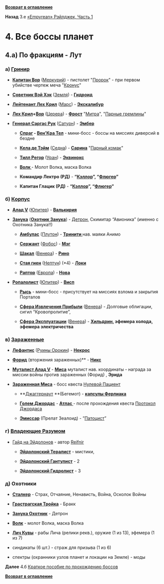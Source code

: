 **[Возврат в оглавление](index.md)**

**Назад** 3.е [«Empyrean» Рэйлджек, Часть 1](03_f.md)


# 4. Все боссы планет 

## 4.а) По фракциям - Лут

### а) **[Гринир](https://warframe.fandom.com/ru/wiki/%D0%93%D1%80%D0%B8%D0%BD%D0%B8%D1%80)**

   - **[Капитан Вор](https://warframe.fandom.com/ru/wiki/%D0%9A%D0%B0%D0%BF%D0%B8%D1%82%D0%B0%D0%BD_%D0%92%D0%BE%D1%80)** ([Меркурий](https://warframe.fandom.com/ru/wiki/%D0%9C%D0%B5%D1%80%D0%BA%D1%83%D1%80%D0%B8%D0%B9)) 		- пистолет "[Пророк](https://warframe.fandom.com/ru/wiki/%D0%9F%D1%80%D0%BE%D1%80%D0%BE%D0%BA)" - при первом убийстве чертеж меча "[Кронус](https://warframe.fandom.com/ru/wiki/%D0%9A%D1%80%D0%BE%D0%BD%D1%83%D1%81)"

- **[Советник Вэй Хэк](https://warframe.fandom.com/ru/wiki/%D0%A1%D0%BE%D0%B2%D0%B5%D1%82%D0%BD%D0%B8%D0%BA_%D0%92%D1%8D%D0%B9_%D0%A5%D0%B5%D0%BA)** ([Земля](https://warframe.fandom.com/ru/wiki/%D0%97%D0%B5%D0%BC%D0%BB%D1%8F)) 	- **[Гидроид](https://warframe.fandom.com/ru/wiki/%D0%93%D0%B8%D0%B4%D1%80%D0%BE%D0%B8%D0%B4)**	

- **[Лейтенант Лех Крил](https://warframe.fandom.com/ru/wiki/%D0%9B%D0%B5%D0%B9%D1%82%D0%B5%D0%BD%D0%B0%D0%BD%D1%82_%D0%9B%D0%B5%D1%85_%D0%9A%D1%80%D0%B8%D0%BB)** ([Марс](https://warframe.fandom.com/ru/wiki/%D0%9C%D0%B0%D1%80%D1%81)) 	- **[Экскалибур](https://warframe.fandom.com/ru/wiki/%D0%AD%D0%BA%D1%81%D0%BA%D0%B0%D0%BB%D0%B8%D0%B1%D1%83%D1%80)**	

- **[Лех Крил](https://warframe.fandom.com/ru/wiki/%D0%9B%D0%B5%D0%B9%D1%82%D0%B5%D0%BD%D0%B0%D0%BD%D1%82_%D0%9B%D0%B5%D1%85_%D0%9A%D1%80%D0%B8%D0%BB)+[Вор](https://warframe.fandom.com/ru/wiki/%D0%9A%D0%B0%D0%BF%D0%B8%D1%82%D0%B0%D0%BD_%D0%92%D0%BE%D1%80)** ([Церера](https://warframe.fandom.com/ru/wiki/%D0%A6%D0%B5%D1%80%D0%B5%D1%80%D0%B0)) 		- **[Фрост](https://warframe.fandom.com/ru/wiki/%D0%A4%D1%80%D0%BE%D1%81%D1%82)**	"[Митра](https://warframe.fandom.com/ru/wiki/%D0%9C%D0%B8%D1%82%D1%80%D0%B0)", "[Парные гремлины](https://warframe.fandom.com/ru/wiki/%D0%9F%D0%B0%D1%80%D0%BD%D1%8B%D0%B5_%D0%93%D1%80%D0%B5%D0%BC%D0%BB%D0%B8%D0%BD%D1%8B)" 

- **[Генерал Саргас Рук](https://warframe.fandom.com/ru/wiki/%D0%93%D0%B5%D0%BD%D0%B5%D1%80%D0%B0%D0%BB_%D0%A1%D0%B0%D1%80%D0%B3%D0%B0%D1%81_%D0%A0%D1%83%D0%BA)** ([Сатурн](https://warframe.fandom.com/ru/wiki/%D0%A1%D0%B0%D1%82%D1%83%D1%80%D0%BD)) 	- **[Эмбер](https://warframe.fandom.com/ru/wiki/%D0%AD%D0%BC%D0%B1%D0%B5%D1%80)**	

	- **[Спраг](https://warframe.fandom.com/ru/wiki/%D0%A1%D0%BF%D1%80%D0%B0%D0%B3) -  [Вен'Кра Тел](https://warframe.fandom.com/ru/wiki/%D0%92%D0%B5%D0%BD'%D0%9A%D1%80%D0%B0_%D0%A2%D0%B5%D0%BB)** - мини-босс  	- боссы на миссиях диверсий в бездне

	- **[Кела де Тэйм](https://warframe.fandom.com/ru/wiki/%D0%9A%D0%B5%D0%BB%D0%B0_%D0%94%D0%B5_%D0%A2%D1%8D%D0%B9%D0%BC)** ([Седна](https://warframe.fandom.com/ru/wiki/%D0%A1%D0%B5%D0%B4%D0%BD%D0%B0)) 		- **[Сарина](https://warframe.fandom.com/ru/wiki/%D0%A1%D0%B0%D1%80%D0%B8%D0%BD%D0%B0)**	"<span style="text-decoration:underline;">Парный комак</span>"

	- **[Тилл Регор](https://warframe.fandom.com/ru/wiki/%D0%A2%D0%B8%D0%BB_%D0%A0%D0%B5%D0%B3%D0%BE%D1%80)** ([Уран](https://warframe.fandom.com/ru/wiki/%D0%A3%D1%80%D0%B0%D0%BD)) 			- **[Эквинокс](https://warframe.fandom.com/ru/wiki/%D0%AD%D0%BA%D0%B2%D0%B8%D0%BD%D0%BE%D0%BA%D1%81)**

	- **[Волк ](https://warframe.fandom.com/ru/wiki/%D0%92%D0%BE%D0%BB%D0%BA_%D0%A1%D0%B0%D1%82%D1%83%D1%80%D0%BD%D0%B0_6)**	- Молот Волка, маска Волка	

     - **Командир Лектро (РД)**		- **“[Кэллор](https://warframe.fandom.com/ru/wiki/%D0%9A%D1%8D%D0%BB%D0%BB%D0%BE%D1%80#%D0%A5%D0%BE%D0%BB%D0%BE%D0%B4%D0%BD%D0%BE%D0%B5%20%D0%BE%D1%80%D1%83%D0%B6%D0%B8%D0%B5)”, “[Флюгер](https://warframe.fandom.com/ru/wiki/%D0%A4%D0%BB%D1%8E%D0%B3%D0%B5%D1%80)”**

	- **Капитан Глацик (РД)** - **“[Кэллор](https://warframe.fandom.com/ru/wiki/%D0%9A%D1%8D%D0%BB%D0%BB%D0%BE%D1%80#%D0%A5%D0%BE%D0%BB%D0%BE%D0%B4%D0%BD%D0%BE%D0%B5%20%D0%BE%D1%80%D1%83%D0%B6%D0%B8%D0%B5)”, “[Флюгер](https://warframe.fandom.com/ru/wiki/%D0%A4%D0%BB%D1%8E%D0%B3%D0%B5%D1%80)”**

### б) **[Корпус](https://warframe.fandom.com/ru/wiki/%D0%9A%D0%BE%D1%80%D0%BF%D1%83%D1%81)**

- **[Алад V](https://warframe.fandom.com/ru/wiki/%D0%90%D0%BB%D0%B0%D0%B4_V)**  ([Юпитер](https://warframe.fandom.com/ru/wiki/%D0%AE%D0%BF%D0%B8%D1%82%D0%B5%D1%80))		- **[Валькирия ](https://warframe.fandom.com/ru/wiki/%D0%92%D0%B0%D0%BB%D1%8C%D0%BA%D0%B8%D1%80%D0%B8%D1%8F)**	

- **[Занука](https://warframe.fandom.com/ru/wiki/%D0%97%D0%B0%D0%BD%D1%83%D0%BA%D0%B0)** (**[Охотник Занука](https://warframe.fandom.com/ru/wiki/%D0%97%D0%B0%D0%BD%D1%83%D0%BA%D0%B0_%D0%9E%D1%85%D0%BE%D1%82%D0%BD%D0%B8%D0%BA)**) 		- [Детрон](https://warframe.fandom.com/ru/wiki/%D0%94%D0%B5%D1%82%D1%80%D0%BE%D0%BD), Скимитар “Авионика”  (именно с Охотника Занука!!)

	- **[Амбулас](https://warframe.fandom.com/ru/wiki/%D0%90%D0%BC%D0%B1%D1%83%D0%BB%D0%B0%D1%81)** ([Плутон](https://warframe.fandom.com/ru/wiki/%D0%9F%D0%BB%D1%83%D1%82%D0%BE%D0%BD)) 			- **[Тринити ](https://warframe.fandom.com/ru/wiki/%D0%A2%D1%80%D0%B8%D0%BD%D0%B8%D1%82%D0%B8)**	нав. маяки Анимо 

 	- **[Сержант](https://warframe.fandom.com/ru/wiki/%D0%A1%D0%B5%D1%80%D0%B6%D0%B0%D0%BD%D1%82)** ([Фобос](https://warframe.fandom.com/ru/wiki/%D0%A4%D0%BE%D0%B1%D0%BE%D1%81)) 			- **[Мэг ](https://warframe.fandom.com/ru/wiki/%D0%9C%D1%8D%D0%B3)**		 

	- **[Шакал](https://warframe.fandom.com/ru/wiki/%D0%A8%D0%B0%D0%BA%D0%B0%D0%BB)** ([Венера](https://warframe.fandom.com/ru/wiki/%D0%92%D0%B5%D0%BD%D0%B5%D1%80%D0%B0)) 			- **[Рино ](https://warframe.fandom.com/ru/wiki/%D0%A0%D0%B8%D0%BD%D0%BE)**		

	- **[Стая гиен](https://warframe.fandom.com/ru/wiki/%D0%A1%D1%82%D0%B0%D1%8F_%D0%93%D0%B8%D0%B5%D0%BD)** ([Нептун](https://warframe.fandom.com/ru/wiki/%D0%9D%D0%B5%D0%BF%D1%82%D1%83%D0%BD)) (*4)		- **[Локи](https://warframe.fandom.com/ru/wiki/%D0%9B%D0%BE%D0%BA%D0%B8)**		

	- **[Раптор](https://warframe.fandom.com/ru/wiki/%D0%A0%D0%B0%D0%BF%D1%82%D0%BE%D1%80)** ([Европа](https://warframe.fandom.com/ru/wiki/%D0%95%D0%B2%D1%80%D0%BE%D0%BF%D0%B0)) 			- **[Нова](https://warframe.fandom.com/ru/wiki/%D0%9D%D0%BE%D0%B2%D0%B0)**

- **[Ропалолист](https://warframe.fandom.com/ru/wiki/%D0%A0%D0%BE%D0%BF%D0%B0%D0%BB%D0%BE%D0%BB%D0%B8%D1%81%D1%82)** ([Юпитер](https://warframe.fandom.com/ru/wiki/%D0%AE%D0%BF%D0%B8%D1%82%D0%B5%D1%80))	- **[Висп](https://warframe.fandom.com/ru/wiki/%D0%92%D0%B8%D1%81%D0%BF)**		

	- **[Рысь](https://warframe.fandom.com/ru/wiki/%D0%A0%D1%8B%D1%81%D1%8C)** - мини-босс 			- присутствует на миссиях взлома и закрытия Порталов

	- **[Сфера Извлечения Прибыли](https://warframe.fandom.com/ru/wiki/%D0%A1%D1%84%D0%B5%D1%80%D0%B0_%D0%98%D0%B7%D0%B2%D0%BB%D0%B5%D1%87%D0%B5%D0%BD%D0%B8%D1%8F_%D0%9F%D1%80%D0%B8%D0%B1%D1%8B%D0%BB%D0%B8)** ([Венера](https://warframe.fandom.com/ru/wiki/%D0%92%D0%B5%D0%BD%D0%B5%D1%80%D0%B0)) 	- Долговые облигации, сигил “Кровопролитие”, 

	- **[Сфера Эксплуатации](https://warframe.fandom.com/ru/wiki/%D0%A1%D1%84%D0%B5%D1%80%D0%B0_%D0%AD%D0%BA%D1%81%D0%BF%D0%BB%D1%83%D0%B0%D1%82%D0%B0%D1%86%D0%B8%D0%B8)** ([Венера](https://warframe.fandom.com/ru/wiki/%D0%92%D0%B5%D0%BD%D0%B5%D1%80%D0%B0))	- **[Хильдрин](https://warframe.fandom.com/ru/wiki/%D0%A5%D0%B8%D0%BB%D1%8C%D0%B4%D1%80%D0%B8%D0%BD), эфемера холода, эфемера электричества**

### в) **[Зараженные](https://warframe.fandom.com/ru/wiki/%D0%97%D0%B0%D1%80%D0%B0%D0%B6%D1%91%D0%BD%D0%BD%D1%8B%D0%B5)**

   - **[Лефантис](https://warframe.fandom.com/ru/wiki/%D0%9B%D0%B5%D1%84%D0%B0%D0%BD%D1%82%D0%B8%D1%81)** ([Руины Орокин](https://warframe.fandom.com/ru/wiki/%D0%A0%D1%83%D0%B8%D0%BD%D1%8B_%D0%9E%D1%80%D0%BE%D0%BA%D0%B8%D0%BD))	- **[Некрос](https://warframe.fandom.com/ru/wiki/Некрос)**	

- **[Форид](https://warframe.fandom.com/ru/wiki/%D0%A4%D0%BE%D1%80%D0%B8%D0%B4)** (вторжения зараженных)** 	- **[Никс](https://warframe.fandom.com/ru/wiki/%D0%9D%D0%B8%D0%BA%D1%81)**		

- **[Муталист Алад V](https://warframe.fandom.com/ru/wiki/%D0%9C%D1%83%D1%82%D0%B0%D0%BB%D0%B8%D1%81%D1%82_%D0%90%D0%BB%D0%B0%D0%B4_V)** 			- **[Миса](https://warframe.fandom.com/ru/wiki/%D0%9C%D0%B8%D1%81%D0%B0)** муталист нав. координаты - награда за миссии войны против	зараженных (Форид)	, **Эрида**

- **[Зараженная Миса](https://warframe.fandom.com/ru/wiki/%D0%97%D0%B0%D1%80%D0%B0%D0%B6%D0%B5%D0%BD%D0%BD%D0%B0%D1%8F_%D0%9C%D0%B8%D1%81%D0%B0)** 			- босс квеста [Нулевой Пациент](https://warframe.fandom.com/ru/wiki/%D0%9D%D1%83%D0%BB%D0%B5%D0%B2%D0%BE%D0%B9_%D0%BF%D0%B0%D1%86%D0%B8%D0%B5%D0%BD%D1%82)

	- **[Джаггернаут](https://warframe.fandom.com/ru/wiki/%D0%94%D0%B6%D0%B0%D0%B3%D0%B3%D0%B5%D1%80%D0%BD%D0%B0%D1%83%D1%82_%D0%91%D0%B5%D0%B3%D0%B5%D0%BC%D0%BE%D1%82) **(Бегемот)		- **[капсулы Ферлиака](https://warframe.fandom.com/ru/wiki/%D0%9A%D0%B0%D0%BF%D1%81%D1%83%D0%BB%D1%8B_%D0%A4%D0%B5%D1%80%D0%BB%D0%B8%D0%B0%D0%BA%D0%B0)**

	- **[Голем Джордас](https://warframe.fandom.com/ru/wiki/%D0%93%D0%BE%D0%BB%D0%B5%D0%BC_%D0%94%D0%B6%D0%BE%D1%80%D0%B4%D0%B0%D1%81)**			- **[Атлас ](https://warframe.fandom.com/ru/wiki/%D0%90%D1%82%D0%BB%D0%B0%D1%81)**  - после прохождения квеста [Протокол Джордаса](https://warframe.fandom.com/ru/wiki/%D0%9F%D1%80%D0%BE%D1%82%D0%BE%D0%BA%D0%BE%D0%BB_%D0%94%D0%B6%D0%BE%D1%80%D0%B4%D0%B0%D1%81%D0%B0)

     - **[Эмиссар](https://warframe.fandom.com/ru/wiki/%D0%9F%D1%80%D0%B5%D0%BB%D0%B0%D1%82_Zealoid)** (Прелат Зеалоид)	- ”[Патоцист](https://warframe.fandom.com/ru/wiki/%D0%9F%D0%B0%D1%82%D0%BE%D1%86%D0%B8%D1%81%D1%82)”

### г) **[Владеющие Разумом](https://warframe.fandom.com/ru/wiki/%D0%92%D0%BB%D0%B0%D0%B4%D0%B5%D1%8E%D1%89%D0%B8%D0%B5_%D0%A0%D0%B0%D0%B7%D1%83%D0%BC%D0%BE%D0%BC)** 

*   [Гайд на Эйдолонов](https://forums.warframe.com/topic/940164-%D0%B3%D0%B8%D0%B4%D1%80%D0%BE%D0%BB%D0%B8%D1%81%D1%82%D1%8B-%D0%B8-%D1%81-%D1%87%D0%B5%D0%BC-%D0%B8%D1%85-%D0%B5%D0%B4%D1%8F%D1%82/) - автор [Reifnir](https://forums.warframe.com/profile/756540-reifnir/)

    - **[Эйдолонский Тералист](https://warframe.fandom.com/ru/wiki/%D0%AD%D0%B9%D0%B4%D0%BE%D0%BB%D0%BE%D0%BD%D1%81%D0%BA%D0%B8%D0%B9_%D0%A2%D0%B5%D1%80%D0%B0%D0%BB%D0%B8%D1%81%D1%82)** 		- мистики, 

    - **[Эйдолонский Гантулист](https://warframe.fandom.com/ru/wiki/%D0%AD%D0%B9%D0%B4%D0%BE%D0%BB%D0%BE%D0%BD%D1%81%D0%BA%D0%B8%D0%B9_%D0%93%D0%B0%D0%BD%D1%82%D1%83%D0%BB%D0%B8%D1%81%D1%82)**		- 2

    - **[Эйдолонский Гидролист](https://warframe.fandom.com/ru/wiki/%D0%AD%D0%B9%D0%B4%D0%BE%D0%BB%D0%BE%D0%BD%D1%81%D0%BA%D0%B8%D0%B9_%D0%93%D0%B8%D0%B4%D1%80%D0%BE%D0%BB%D0%B8%D1%81%D1%82)**		- 3

### д) **Охотники** 

- **[Сталкер](https://warframe.fandom.com/ru/wiki/%D0%A1%D1%82%D0%B0%D0%BB%D0%BA%D0%B5%D1%80)**				- Страх, Отчаяние, Ненависть, Война, Осколок Войны

- **[Грастрагская Тройка](https://warframe.fandom.com/ru/wiki/%D0%93%D1%80%D0%B0%D1%81%D1%82%D1%80%D0%B0%D0%B3%D1%81%D0%BA%D0%B0%D1%8F_%D0%A2%D1%80%D0%BE%D0%B9%D0%BA%D0%B0)**		- Бракк

- **[Занука Охотник](https://warframe.fandom.com/ru/wiki/%D0%97%D0%B0%D0%BD%D1%83%D0%BA%D0%B0_%D0%9E%D1%85%D0%BE%D1%82%D0%BD%D0%B8%D0%BA)**			- Детрон

- **[Волк](https://warframe.fandom.com/ru/wiki/%D0%92%D0%BE%D0%BB%D0%BA_%D0%A1%D0%B0%D1%82%D1%83%D1%80%D0%BD%D0%B0_6)**					- молот Волка, маска Волка

- **[Лич Кувы](https://warframe.fandom.com/ru/wiki/%D0%9B%D0%B8%D1%87_%D0%9A%D1%83%D0%B2%D1%8B)**			- рабы Лича (релики рекв.), оружие (1 из 13), эфемера (1 из 7)

- синдикаты (6 шт.)		- страж для призыва (1 из 6)

- спектры (охранники узлов планет и локации на Земле) - моды


**Далее** 4.б [Краткое пособие по прохождению боссов](04_b.md)

**[Возврат в оглавление](index.md)**
